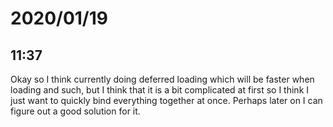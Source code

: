 # 2020/01/19

## 11:37

Okay so I think currently doing deferred loading which will be faster when
loading and such, but I think that it is a bit complicated at first so I think
I just want to quickly bind everything together at once. Perhaps later on I
can figure out a good solution for it.
